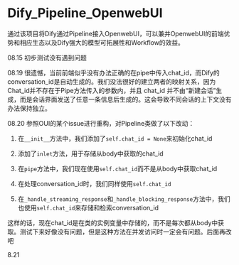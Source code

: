 # Dify_Pipeline_OpenwebUI
通过该项目将Dify通过Pipeline接入OpenwebUI，可以兼并OpenwebUI的前端优势和相应生态以及Dify强大的模型可拓展性和Workflow的效益。

08.15 初步测试没有遇到问题

08.19 很遗憾，当前前端似乎没有办法正确的在pipe中传入chat_id，而Dify的conversation_id是自动生成的。我们没法很好的建立两者的映射关系，因为Chat_id并不存在于Pipe方法传入的参数内，并且 chat_id 并不由“新建会话”生成，而是会话界面发送了任意一条信息后生成的。这会导致不同会话的上下文没有办法保持独立。

08.20 参照OUI的某个issue进行重构，对Pipeline类做了以下改动：

1. 在`__init__`方法中，我们添加了`self.chat_id = None`来初始化chat_id

2. 添加了`inlet`方法，用于存储从body中获取的chat_id

3. 在`pipe`方法中，我们现在使用`self.chat_id`而不是从body中获取chat_id

4. 在处理conversation_id时，我们同样使用`self.chat_id`

5. 在`_handle_streaming_response`和`_handle_blocking_response`方法中，我们也使用`self.chat_id`来存储和检索conversation_id

这样的话，现在chat_id是在类的实例变量中存储的，而不是每次都从body中获取。测试下来好像没有问题，但是这种方法在并发访问时一定会有问题。后面再改吧

8.21 

